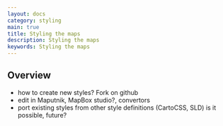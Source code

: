 ```yaml
---
layout: docs
category: styling
main: true
title: Styling the maps
description: Styling the maps
keywords: Styling the maps
---
```


## Overview

 - how to create new styles? Fork on github
 - edit in Maputnik, MapBox studio?, convertors
 - port existing styles from other style definitions (CartoCSS, SLD) is it possible, future?
